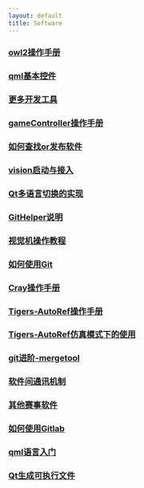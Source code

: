 ```yaml
---
layout: default 
title: Software
---
```

### [owl2操作手册](Softwareowl2操作手册)
### [qml基本控件](Softwareqml基本控件)
### [更多开发工具](Software更多开发工具)
### [gameController操作手册](SoftwaregameController操作手册)
### [如何查找or发布软件](Software如何查找or发布软件)
### [vision启动与接入](Softwarevision启动与接入)
### [Qt多语言切换的实现](SoftwareQt多语言切换的实现)
### [GitHelper说明](SoftwareGitHelper说明)
### [视觉机操作教程](Software视觉机操作教程)
### [如何使用Git](Software如何使用Git)
### [Cray操作手册](SoftwareCray操作手册)
### [Tigers-AutoRef操作手册](SoftwareTigers-AutoRef操作手册)
### [Tigers-AutoRef仿真模式下的使用](SoftwareTigers-AutoRef仿真模式下的使用)
### [git进阶-mergetool](Softwaregit进阶-mergetool)
### [软件间通讯机制](Software软件间通讯机制)
### [其他赛事软件](Software其他赛事软件)
### [如何使用Gitlab](Software如何使用Gitlab)
### [qml语言入门](Softwareqml语言入门)
### [Qt生成可执行文件](SoftwareQt生成可执行文件)
